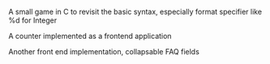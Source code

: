 A small game in C to revisit the basic syntax, especially format specifier like %d for Integer

A counter implemented as a frontend application

Another front end implementation, collapsable FAQ fields
